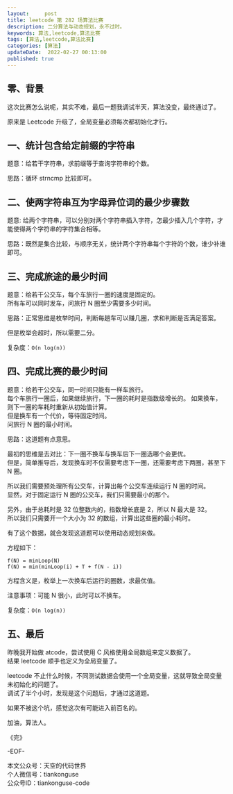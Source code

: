 ```yaml
---   
layout:     post  
title: leetcode 第 282 场算法比赛  
description: 二分算法与动态规划，永不过时。       
keywords: 算法,leetcode,算法比赛  
tags: [算法,leetcode,算法比赛]    
categories: [算法]  
updateDate:  2022-02-27 00:13:00  
published: true  
---  
```



## 零、背景  

这次比赛怎么说呢，其实不难，最后一题我调试半天，算法没变，最终通过了。  

原来是 Leetcode 升级了，全局变量必须每次都初始化才行。  


## 一、统计包含给定前缀的字符串  

题意：给若干字符串，求前缀等于查询字符串的个数。  


思路：循环 strncmp 比较即可。  


## 二、使两字符串互为字母异位词的最少步骤数  

题意: 给两个字符串，可以分别对两个字符串插入字符，怎最少插入几个字符，才能使得两个字符串的字符集合相等。  

思路：既然是集合比较，与顺序无关，统计两个字符串每个字符的个数，谁少补谁即可。  


## 三、完成旅途的最少时间  


题意：给若干公交车，每个车旅行一圈的速度是固定的。  
所有车可以同时发车，问旅行 N 圈至少需要多少时间。  


思路：正常思维是枚举时间，判断每趟车可以赚几圈，求和判断是否满足答案。  


但是枚举会超时，所以需要二分。  


复杂度：`O(n log(n))`  


## 四、完成比赛的最少时间  


题意：给若干公交车，同一时间只能有一样车旅行。  
每个车旅行一圈后，如果继续旅行，下一圈的耗时是指数级增长的。 
如果换车，则下一圈的车耗时重新从初始值计算。  
但是换车有一个代价，等待固定时间。  
问旅行 N 圈的最小时间。  


思路：这道题有点意思。  


最初的思维是去对比：下一圈不换车与换车后下一圈选哪个会更优。  
但是，简单推导后，发现换车时不仅需要考虑下一圈，还需要考虑下两圈，甚至下 N 圈。  


所以我们需要预处理所有公交车，计算出每个公交车连续运行 N 圈的时间。  
显然，对于固定运行 N 圈的公交车，我们只需要最小的那个。  


另外，由于总耗时是 32 位整数内的，指数增长底是 2，所以 N 最大是 32。  
所以我们只需要开一个大小为 32 的数组，计算出这些圈的最小耗时。  


有了这个数据，就会发现这道题可以使用动态规划来做。  


方程如下：  


```
f(N) = minLoop(N)
f(N) = min(minLoop(i) + T + f(N - i))
```

方程含义是，枚举上一次换车后运行的圈数，求最优值。  


注意事项：可能 N 很小，此时可以不换车。


复杂度：`O(n log(n))`


## 五、最后  


昨晚我开始做 atcode，尝试使用 C 风格使用全局数组来定义数据了。  
结果 leetcode 顺手也定义为全局变量了。  


leetcode 不止什么时候，不同测试数据会使用一个全局变量，这就导致全局变量未初始化的问题了。  
调试了半个小时，发现是这个问题后，才通过这道题。  


如果不被这个坑，感觉这次有可能进入前百名的。  



加油，算法人。  


《完》  


-EOF-  



本文公众号：天空的代码世界  
个人微信号：tiankonguse  
公众号ID：tiankonguse-code  
  

